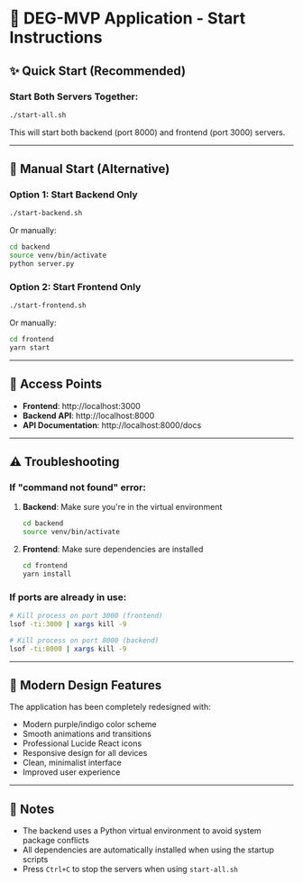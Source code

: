 # 🚀 DEG-MVP Application - Start Instructions

## ✨ Quick Start (Recommended)

### Start Both Servers Together:
```bash
./start-all.sh
```
This will start both backend (port 8000) and frontend (port 3000) servers.

---

## 🔧 Manual Start (Alternative)

### Option 1: Start Backend Only
```bash
./start-backend.sh
```
Or manually:
```bash
cd backend
source venv/bin/activate
python server.py
```

### Option 2: Start Frontend Only
```bash
./start-frontend.sh
```
Or manually:
```bash
cd frontend
yarn start
```

---

## 📌 Access Points

- **Frontend**: http://localhost:3000
- **Backend API**: http://localhost:8000
- **API Documentation**: http://localhost:8000/docs

---

## ⚠️ Troubleshooting

### If "command not found" error:
1. **Backend**: Make sure you're in the virtual environment
   ```bash
   cd backend
   source venv/bin/activate
   ```

2. **Frontend**: Make sure dependencies are installed
   ```bash
   cd frontend
   yarn install
   ```

### If ports are already in use:
```bash
# Kill process on port 3000 (frontend)
lsof -ti:3000 | xargs kill -9

# Kill process on port 8000 (backend)
lsof -ti:8000 | xargs kill -9
```

---

## 🎨 Modern Design Features

The application has been completely redesigned with:
- Modern purple/indigo color scheme
- Smooth animations and transitions
- Professional Lucide React icons
- Responsive design for all devices
- Clean, minimalist interface
- Improved user experience

---

## 📝 Notes

- The backend uses a Python virtual environment to avoid system package conflicts
- All dependencies are automatically installed when using the startup scripts
- Press `Ctrl+C` to stop the servers when using `start-all.sh`